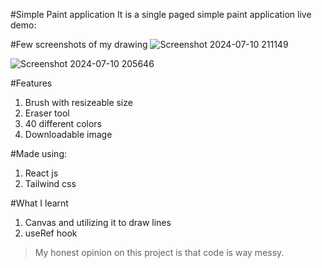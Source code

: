 #Simple Paint application
It is a single paged simple paint application
live demo: 

#Few screenshots of my drawing
![Screenshot 2024-07-10 211149](https://github.com/BikramGhart1/Simple-Paint/assets/132071114/57d0bb66-67f0-4df0-96d7-799dc579503d)

![Screenshot 2024-07-10 205646](https://github.com/BikramGhart1/Simple-Paint/assets/132071114/32da1352-b904-4bc6-8e4e-c1dc2f1e8355)

#Features
1. Brush with resizeable size
2. Eraser tool
3. 40 different colors
4. Downloadable image

#Made using:
1. React js
2. Tailwind css

#What I learnt
1. Canvas and utilizing it to draw lines
2. useRef hook

> My honest opinion on this project is that code is way messy.
